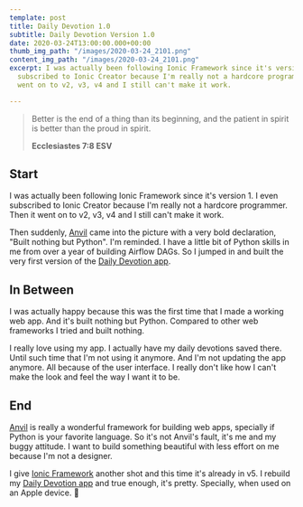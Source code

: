```yaml
---
template: post
title: Daily Devotion 1.0
subtitle: Daily Devotion Version 1.0
date: 2020-03-24T13:00:00.000+00:00
thumb_img_path: "/images/2020-03-24_2101.png"
content_img_path: "/images/2020-03-24_2101.png"
excerpt: I was actually been following Ionic Framework since it's version 1. I even
  subscribed to Ionic Creator because I'm really not a hardcore programmer. Then it
  went on to v2, v3, v4 and I still can't make it work.

---
```

> Better is the end of a thing than its beginning, and the patient in spirit is better than the proud in spirit.
>
> **Ecclesiastes 7:8 ESV**

## Start

I was actually been following Ionic Framework since it's version 1. I even subscribed to Ionic Creator because I'm really not a hardcore programmer. Then it went on to v2, v3, v4 and I still can't make it work.

Then suddenly, [Anvil](https://anvil.works/) came into the picture with a very bold declaration, "Built nothing but Python". I'm reminded. I have a little bit of Python skills in me from over a year of building Airflow DAGs. So I jumped in and built the very first version of the [Daily Devotion app](https://daily-devotion.anvil.app/).

## In Between

I was actually happy because this was the first time that I made a working web app. And it's built nothing but Python. Compared to other web frameworks I tried and built nothing.

I really love using my app. I actually have my daily devotions saved there. Until such time that I'm not using it anymore. And I'm not updating the app anymore. All because of the user interface. I really don't like how I can't make the look and feel the way I want it to be.

## End

[Anvil](https://anvil.works/) is really a wonderful framework for building web apps, specially if Python is your favorite language. So it's not Anvil's fault, it's me and my buggy attitude. I want to build something beautiful with less effort on me because I'm not a designer.

I give [Ionic Framework](https://ionicframework.com/) another shot and this time it's already in v5. I rebuild my [Daily Devotion app](https://dailydevotion.app/tabs/tab1) and true enough, it's pretty. Specially, when used on an Apple device. 🍎